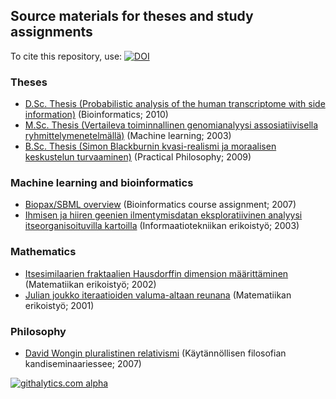 ## Source materials for theses and study assignments 

To cite this repository, use: [![DOI](https://zenodo.org/badge/4203/antagomir/thesis.png)](https://github.com/antagomir/thesis/releases/tag/v1.0)

### Theses

* [D.Sc. Thesis (Probabilistic analysis of the human transcriptome with side information)](phd10) (Bioinformatics; 2010)
* [M.Sc. Thesis (Vertaileva toiminnallinen genomianalyysi assosiatiivisella ryhmittelymenetelmällä)](msc03) (Machine learning; 2003)
* [B.Sc. Thesis (Simon Blackburnin kvasi-realismi ja moraalisen keskustelun turvaaminen)](bsc09) (Practical Philosophy; 2009)

### Machine learning and bioinformatics
* [Biopax/SBML overview](biopaxsbml07) (Bioinformatics course assignment; 2007)
* [Ihmisen ja hiiren geenien ilmentymisdatan eksploratiivinen analyysi itseorganisoituvilla kartoilla](som03) (Informaatiotekniikan erikoistyö; 2003)

### Mathematics

* [Itsesimilaarien fraktaalien Hausdorffin dimension määrittäminen](hausdorff02) (Matematiikan erikoistyö; 2002)
* [Julian joukko iteraatioiden valuma-altaan reunana](julia01) (Matematiikan erikoistyö; 2001)

### Philosophy

* [David Wongin pluralistinen relativismi](wong07) (Käytännöllisen filosofian kandiseminaariessee; 2007)



[![githalytics.com
alpha](https://cruel-carlota.pagodabox.com/717964a37ad2b4e2efab6d97fac1b7b8
"githalytics.com")](http://githalytics.com/antagomir/thesis)